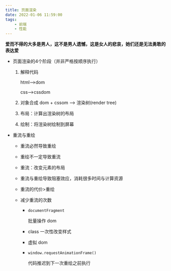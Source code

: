 ```yaml
---
title: 页面渲染
date: 2022-01-06 11:59:00
tags:
    - 前端
    - 性能
---
```


**爱而不得的大多是男人，这不是男人遗憾，这是女人的悲哀，她们还是无法勇敢的表达爱**
<!--more-->
- 页面渲染的4个阶段（并非严格按顺序执行）

  1. 解释代码

     html-->dom

     css-->cssdom

  2. 对象合成
     dom + cssom --> 渲染树(render tree)

  3. 布局：计算出渲染树的布局

  4. 绘制：将渲染树绘制到屏幕

- 重流与重绘
  - 重流必然导致重绘

  - 重绘不一定导致重流

  - 重流：改变元素的布局

  - 重流与重绘导致阻塞效应，消耗很多时间与计算资源

  - 重流的代价>重绘

  - 减少重流的次数

    - `documentFragment`

      批量操作 dom

    - class 一次性改变样式

    - 虚拟 dom

    - `window.requestAnimationFrame()`

      代码推迟到下一次重绘之前执行


